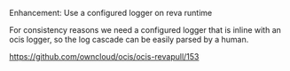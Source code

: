 Enhancement: Use a configured logger on reva runtime

For consistency reasons we need a configured logger that is inline with an ocis logger, so the log cascade can be easily parsed by a human.

<https://github.com/owncloud/ocis/ocis-revapull/153>
